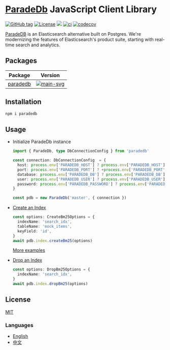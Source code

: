 # [ParadeDb] JavaScript Client Library

[![GitHub tag](https://img.shields.io/github/tag/waitingsong/paradedb.svg)]()
[![License](https://img.shields.io/badge/license-MIT-blue.svg)](https://opensource.org/licenses/MIT)
[![](https://img.shields.io/badge/lang-TypeScript-blue.svg)]()
[![ci](https://github.com/waitingsong/paradedb/actions/workflows/nodejs.yml/badge.svg
)](https://github.com/waitingsong/paradedb/actions)
[![codecov](https://codecov.io/gh/waitingsong/paradedb/graph/badge.svg?token=oDHz5mmy7x)](https://codecov.io/gh/waitingsong/paradedb)

[ParadeDB] is an Elasticsearch alternative built on Postgres.
We're modernizing the features of Elasticsearch's product suite, 
starting with real-time search and analytics.


## Packages

| Package    | Version                |
| ---------- | ---------------------- |
| [paradedb] | [![main-svg]][main-ch] |


## Installation

```sh
npm i paradedb 
```

## Usage

- Initialize ParadeDb instance
  ```ts
  import { ParadeDb, type DbConnectionConfig } from 'paradedb'

  const connection: DbConnectionConfig  = {
    host: process.env['PARADEDB_HOST'] ? process.env['PARADEDB_HOST'] : 'localhost',
    port: process.env['PARADEDB_PORT'] ? +process.env['PARADEDB_PORT'] : 5432,
    database: process.env['PARADEDB_DB'] ? process.env['PARADEDB_DB'] : 'postgres',
    user: process.env['PARADEDB_USER'] ? process.env['PARADEDB_USER'] : 'postgres',
    password: process.env['PARADEDB_PASSWORD'] ? process.env['PARADEDB_PASSWORD'] : 'password',
  }

  const pdb = new ParadeDb('master', { connection })
  ```

- [Create an Index]
  ```ts
  const options: CreateBm25Options = {
    indexName: 'search_idx',
    tableName: 'mock_items',
    keyField: 'id',
  }
  await pdb.index.createBm25(options)
  ```
  [More examples](https://github.com/waitingsong/paradedb/tree/main/packages/paradedb/test/lib/index-manager)

- [Drop an Index]
  ```ts
  const options: DropBm25Options = {
    indexName: 'search_idx',
  }
  await pdb.index.dropBm25(options)
  ```


## License
[MIT](LICENSE)


### Languages
- [English](README.md)
- [中文](README.zh-CN.md)

<br>

[paradedb]: https://github.com/waitingsong/paradedb/tree/main/packages/paradedb
[main-svg]: https://img.shields.io/npm/v/paradedb.svg?maxAge=300
[main-ch]: https://github.com/waitingsong/paradedb/tree/main/packages/paradedb/CHANGELOG.md


[`demo-cli`]: https://github.com/waitingsong/kmore/tree/main/packages/kmore-cli
[cli-svg]: https://img.shields.io/npm/v/kmore-cli.svg?maxAge=300
[cli-ch]: https://github.com/waitingsong/kmore/tree/main/packages/kmore-clie/CHANGELOG.md


[Midway.js]: https://midwayjs.org/
[ParadeDB]: https://www.paradedb.com/

[Create an Index]: https://docs.paradedb.com/documentation/indexing/create_index
[Drop an Index]: https://docs.paradedb.com/documentation/indexing/delete_index

